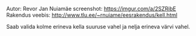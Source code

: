 Autor: Revor Jan Nuiamäe
screenshot: https://imgur.com/a/2SZRibE
Rakendus veebis: http://www.tlu.ee/~rnuiame/eesrakendus/kell.html

Saab valida kolme erineva kella suuruse vahel ja nelja erineva värvi vahel.
